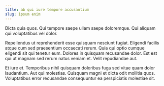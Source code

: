 ```yaml
---
title: ab qui iure tempore accusantium
slug: ipsum enim
---
```


Dicta quia quos. Qui tempore saepe ullam saepe doloremque. Qui aliquam qui voluptatibus vel dolor.

Repellendus ut reprehenderit esse quisquam nesciunt fugiat. Eligendi facilis atque cum sed praesentium occaecati rerum. Quia qui optio cumque eligendi sit qui tenetur eum. Dolores in quisquam recusandae dolor. Est est qui ut magnam sed rerum natus veniam et. Velit repudiandae aut.

Et iure et. Temporibus nihil quisquam doloribus fuga sed vitae quam dolor laudantium. Aut qui molestias. Quisquam magni et dicta odit mollitia quos. Voluptatibus error recusandae consequuntur ea perspiciatis molestiae sit.
